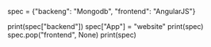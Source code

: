 spec = {"backeng": "Mongodb", "frontend": "AngularJS"}

print(spec["backend"])
spec["App"] = "website"
print(spec)
spec.pop("frontend", None)
print(spec)
